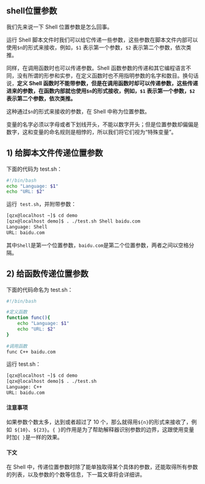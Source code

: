 ## shell位置参数

我们先来说一下 Shell 位置参数是怎么回事。

运行 Shell 脚本文件时我们可以给它传递一些参数，这些参数在脚本文件内部可以使用`$n`的形式来接收，例如，`$1` 表示第一个参数，`$2` 表示第二个参数，依次类推。

同样，在调用函数时也可以传递参数。Shell 函数参数的传递和其它编程语言不同，没有所谓的形参和实参，在定义函数时也不用指明参数的名字和数目。换句话说，**定义 Shell 函数时不能带参数，但是在调用函数时却可以传递参数，这些传递进来的参数，在函数内部就也使用`$n`的形式接收，例如，`$1` 表示第一个参数，`$2` 表示第二个参数，依次类推。**

这种通过`$n`的形式来接收的参数，在 Shell 中称为位置参数。

变量的名字必须以字母或者下划线开头，不能以数字开头；但是位置参数却偏偏是数字，这和变量的命名规则是相悖的，所以我们将它们视为“特殊变量”。

## 1) 给脚本文件传递位置参数

下面的代码为 test.sh：

```bash
#!/bin/bash
echo "Language: $1"
echo "URL: $2"
```

运行` test.sh`，并附带参数：

```bash
[qzx@localhost ~]$ cd demo
[qzx@localhost demo]$ . ./test.sh Shell baidu.com
Language: Shell
URL: baidu.com
```

其中`Shell`是第一个位置参数，`baidu.com`是第二个位置参数，两者之间以空格分隔。

## 2) 给函数传递位置参数

下面的代码命名为 test.sh：

```bash
#!/bin/bash

#定义函数
function func(){    
	echo "Language: $1"  	
    echo "URL: $2"
}
    
#调用函数
func C++ baidu.com
```

运行 test.sh：

```bash
[qzx@localhost ~]$ cd demo
[qzx@localhost demo]$ . ./test.sh
Language: C++
URL: baidu.com
```

#### 注意事项

如果参数个数太多，达到或者超过了 10 个，那么就得用`${n}`的形式来接收了，例如` ${10}`、`${23}`。`{ }`的作用是为了帮助解释器识别参数的边界，这跟使用变量时加`{ }`是一样的效果。

#### 下文

在 Shell 中，传递位置参数时除了能单独取得某个具体的参数，还能取得所有参数的列表，以及参数的个数等信息，下一篇文章将会详细讲。